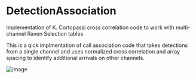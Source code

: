 # DetectionAssociation
Implementation of K. Cortopassi cross correlation code to work with multi-channel Raven Selection tables

This is a qick implmentation of call association code that takes detections from a single channel and uses normalized cross correlation and array spacing to identify additional arrivals on other channels.

![image](https://user-images.githubusercontent.com/28478110/169581606-b4b62fc4-5971-4845-98f3-fb39b94a26f4.png)

